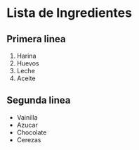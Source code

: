 # Lista de Ingredientes

## Primera linea

1. Harina
1. Huevos
1. Leche
1. Aceite 

## Segunda linea

- Vainilla
- Azucar
- Chocolate
- Cerezas

